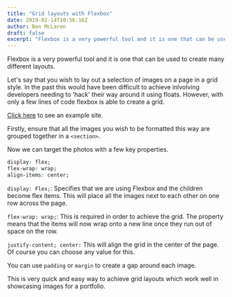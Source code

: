 ```yaml
---
title: "Grid layouts with Flexbox"
date: 2019-02-14T10:56:16Z
author: Ben McLaren
draft: false
excerpt: "Flexbox is a very powerful tool and it is one that can be used to create layouts as well as responsive navigation bars."
---
```


Flexbox is a very powerful tool and it is one that can be used to create many different layouts.

Let's say that you wish to lay out a selection of images on a page in a grid style. In the past this would have been difficult to achieve inlvolving developers needing to 'hack' their way around it using floats. However, with only a few lines of code flexbox is able to create a grid.

<a class="email" href="https://boycefolio.superhi.com/" target="_blank">Click here</a> to see an example site.

Firstly, ensure that all the images you wish to be formatted this way are grouped together in a `<section>`.

Now we can target the photos with a few key properties.

``` css
display: flex;
flex-wrap: wrap;
align-items: center;
```

`display: Flex;`: Specifies that we are using Flexbox and the children become flex items. This will place all the images next to each other on one row across the page.

`flex-wrap: wrap;`: This is required in order to achieve the grid. The property means that the items will now wrap onto a new line once they run out of space on the row.

`justify-content; center:` This will align the grid in the center of the page. Of course you can choose any value for this.

You can use `padding` or `margin` to create a gap around each image.

This is very quick and easy way to achieve grid layouts which work well in showcasing images for a portfolio.
